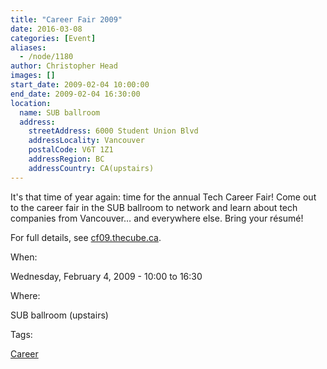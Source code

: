 ```yaml
---
title: "Career Fair 2009"
date: 2016-03-08
categories: [Event]
aliases:
  - /node/1180
author: Christopher Head
images: []
start_date: 2009-02-04 10:00:00
end_date: 2009-02-04 16:30:00
location:
  name: SUB ballroom
  address:
    streetAddress: 6000 Student Union Blvd
    addressLocality: Vancouver
    postalCode: V6T 1Z1
    addressRegion: BC
    addressCountry: CA(upstairs)
---
```


It's that time of year again: time for the annual Tech Career Fair! Come out to the career fair in the SUB ballroom to network and learn about tech companies from Vancouver… and everywhere else. Bring your résumé!

For full details, see [cf09.thecube.ca](https://cf09.thecube.ca/).

When: 

Wednesday, February 4, 2009 - 10:00 to 16:30

Where: 

SUB ballroom (upstairs)

Tags: 

[Career](/career)
